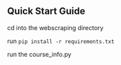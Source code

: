 ## Quick Start Guide

cd into the webscraping directory

run `pip install -r requirements.txt`

run the course_info.py
